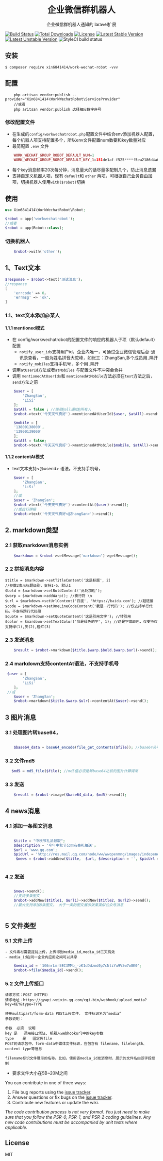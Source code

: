 <h1 align="center"> 企业微信群机器人 </h1>

<p align="center"> 企业微信群机器人通知的 laravel扩展</p>

[![Build Status](https://travis-ci.org/xin6841414/work-wechat-robot.svg?branch=master)](https://travis-ci.org/xin6841414/work-wechat-robot)
[![Total Downloads](https://poser.pugx.org/xin6841414/work-wechat-robot/downloads)](https://packagist.org/packages/xin6841414/work-wechat-robot)
[![License](https://poser.pugx.org/xin684141/work-wechat-robot/license)](//packagist.org/packages/xin6841414/work-wechat-robot)
[![Latest Stable Version](https://poser.pugx.org/xin6841414/work-wechat-robot/v)](//packagist.org/packages/xin6841414/work-wechat-robot)
[![Latest Unstable Version](https://poser.pugx.org/xin6841414/work-wechat-robot/v/unstable)](//packagist.org/packages/xin6841414/work-wechat-robot)
![StyleCI build status](https://github.styleci.io/repos/307912683/shield) 

## 安装

```shell
$ composer require xin6841414/work-wechat-robot -vvv
```


## 配置
```
    php artisan vendor:publish --provider="Xin6841414\WorkWechatRobot\ServiceProvider"
    //或者
    php aritsan vendor:publish 选择相应数字序号
```
### 修改配置文件
- 在生成的`config/workwechatrobot.php`配置文件中结合env添加机器人配置，每个机器人项支持配置多个，所以env文件配置num数要和key数量对应
- 最简配置 `.env` 文件
```php
    WORK_WECHAT_GROUP_ROBOT_DEFAULT_NUM=1
    WORK_WECHAT_GROUP_ROBOT_DEFAULT_KEY_1=151de1af-f525****f5ea2186d4a0 //你的机器人key
```
- 每个key消息频率20次每分钟，消息量大的话尽量多配制几个，防止消息遗漏
- 支持自定义机器人项，现有 `default`和 `other` 两项，可根据自己业务自由加项，切换机器人使用`with($robot)`切换
## 使用

```php
use Xin6841414\WorkWechatRobot\Robot;

$robot = app('workwechatrobot');
//或者 
$robot = app(Robot::class);
```
### 切换机器人
```php
    $robot->with('other');
```
## 1、Text文本
```php
$response = $robot->text('测试消息');
//response
[
    'errcode' => 0，
    'errmsg' => 'ok',
]
```
### 1.1、text文本添加@某人
#### 1.1.1 mentioned模式
- 在 config/workwechatrobot的配置文件的响应的机器人子项（默认default）配置
  - `notify_user_ids`支持用户id，企业内唯一，可通过企业微信管理后台-通讯录查看，一般为姓名拼音大驼峰，如张三：ZhangSan,多个成员用`,`隔开
  - `notify_mobiles`支持手机号，多个用`,`隔开
- 调用`atUserId`方法或者`atMobiles`  与配置文件不冲突会合并
- 调用 `mentionedAtUserIds`和 `mentionedAtMobile`方法必须在`text`方法之后，`send`方法之前
```php
    $user = [
        'ZhangSan',
        'LiSi'
    ];   
    $atAll = false ; //使用@all通知@所有人
    $robot->text('今天天气真好')->mentionedAtUserId($user, $atAll)->send();
```
```php
    $mobile = [
    '13800138000',
    '13900139000'
    ]; 
    $atAll = false;
    $robot->text('今天天气真好')->mentionedAtMobile($mobile, $atAll)->send();  
```
#### 1.1.2 contentAt模式
- text文本支持<@userid> 语法，不支持手机号，
```php
    $user = [
        'ZhangSan',
        'LiSi'
    ]; 
    //或
    $user = 'ZhangSan';
    $robot->text('今天天气真好')->contentAt($user)->send();
    //或自行拼接
    $robot->text('今天天气真好<@ZhangSan>')->send();
```
## 2. markdown类型
### 2.1  获取markdown消息实例
```php
    $markdown = $robot->setMessage('markdown')->getMessage();
```
### 2.2 拼接消息内容
    $title = $markdown->setTitleContent('这是标题', 2)
    //参数2表示标题级别，支持1-6，默认1
    $bold = $markdown->setBoldContent('此处加粗');
    $warp = $markdown->addWarp(); //换行符 \n
    $url = $markdown->setUrlContent('百度', 'https://baidu.com'); //超链接
    $code = $markdown->setOneLineCodeContent('我是一行代码'); //仅支持单行代码，不支持跨行代码段
    $quote = $markdown->setQuoteContent('这是引用文字'); //转引用
    $color = $mardown->setTextColor('我是绿色的字', 1); //这是字体颜色，仅支持仅支持绿(1),灰(2),橙红(3)
### 2.3 发送消息
```php
    $result = $robot->markdown($title.$warp.$bold.$warp.$url)->send();
```
### 2.4 markdown支持contentAt语法，不支持手机号
```php
 $user = [
        'ZhangSan',
        'LiSi'
    ]; 
 //或
    $user = 'ZhangSan';
    $robot->markdown($title.$warp.$ulr)->contentAt($user)->send();
```

    
## 3 图片消息
### 3.1 处理图片转base64，
```php
     
    $base64_data = base64_encode(file_get_contents($file)); //base64头可带可不带；
```
### 3.2 文件md5
 ```php
    $md5 = md5_file($file); //md5值必须是转base64之前的图片计算得来
```
### 3.3 发送

```php
    $result = $robot->image($base64_data, $md5)->send();
```

## 4 news消息
### 4.1 添加一条图文消息
```php

    $title = "中秋节礼品领取";
    $description = '今年中秋节公司有豪礼相送';
    $url = 'www.qq.com';
    $picUrl = 'http://res.mail.qq.com/node/ww/wwopenmng/images/independent/doc/test_pic_msg1.png';
     $news = $robot->addNew($title,  $url, $description = '', $picUrl = '');
      
```
### 4.2 发送
```php

    $news->send();
    //支持多条图文
    $robot->addNew($title1, $url1)->addNew($title2, $url2)->send();
    //最大支持添加8条图文， 大于一条的图文展示效果类似公众号消息
    
```


## 5 文件类型
### 5.1 文件上传
    - 文件素材需要提前上传，上传得到media_id,media_id三天有效
    - media_id在同一企业内应用之间可以共享
```php
    $media_id = '1G6nrLmr5EC3MMb_-zK1dDdzmd0p7cNliYu9V5w7o8K0';
    $robot->file($media_id)->send();
```
### 5.2 文件上传接口
    请求方式：POST（HTTPS）
    请求地址：https://qyapi.weixin.qq.com/cgi-bin/webhook/upload_media?key=KEY&type=TYPE
    
    使用multipart/form-data POST上传文件， 文件标识名为”media”
    参数说明：
    
    参数	必须	说明
    key	是	调用接口凭证, 机器人webhookurl中的key参数
    type	是	固定传file
    POST的请求包中，form-data中媒体文件标识，应包含有 filename、filelength、content-type等信息
    
    filename标识文件展示的名称。比如，使用该media_id发消息时，展示的文件名由该字段控制
    
-  要求文件大小在5B~20M之间


You can contribute in one of three ways:

1. File bug reports using the [issue tracker](https://github.com/xin6841414/work-wechat-robot/issues).
2. Answer questions or fix bugs on the [issue tracker](https://github.com/xin6841414/work-wechat-robot/issues).
3. Contribute new features or update the wiki.

_The code contribution process is not very formal. You just need to make sure that you follow the PSR-0, PSR-1, and PSR-2 coding guidelines. Any new code contributions must be accompanied by unit tests where applicable._

## License

MIT